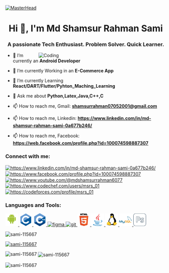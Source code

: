 [![MasterHead](https://1.bp.blogspot.com/-7A4WynwLsMw/XbBpCXG8fHI/AAAAAAAAMt4/uOa1bpLskYgrwGbllhSu2SDj_Mig8SXJQCLcBGAsYHQ/s1600/2000_600px.gif)](https://rishavchanda.io)

<h1 align="center">Hi 👋, I'm Md Shamsur Rahman Sami</h1>
<h3 align="center">A passionate Tech Enthusiast. Problem Solver. Quick Learner.</h3>


<img align="right" alt="Coding" width="400" src="https://cdn.dribbble.com/users/1162077/screenshots/3848914/programmer.gif">


- 🌱 I’m currently an **Android Developer**
- 🌱 I’m currently Working in an **E-Commerce App**
- 🌱 I’m currently Learning **React/DART/Flutter/Pyhton_Maching_Learning**

- 💬 Ask me about **Python,Latex,Java,C++,C**

- 📫 How to reach me, Gmail: **shamsurrahman07052001@gmail.com**
- 📫 How to reach me, Linkedin: **https://www.linkedin.com/in/md-shamsur-rahman-sami-0a677b246/**
- 📫 How to reach me, Facebook: **https://web.facebook.com/profile.php?id=100074598887307**



<h3 align="left">Connect with me:</h3>
<p align="left">
<a href="https://www.linkedin.com/in/md-shamsur-rahman-sami-0a677b246/" target="blank"><img align="center" src="https://raw.githubusercontent.com/rahuldkjain/github-profile-readme-generator/master/src/images/icons/Social/linked-in-alt.svg" alt="https://www.linkedin.com/in/md-shamsur-rahman-sami-0a677b246/" height="30" width="40" /></a>
<a href="https://www.facebook.com/profile.php?id=100074598887307" target="blank"><img align="center" src="https://raw.githubusercontent.com/rahuldkjain/github-profile-readme-generator/master/src/images/icons/Social/facebook.svg" alt="https://www.facebook.com/profile.php?id=100074598887307" height="30" width="40" /></a>
<a href="https://www.youtube.com/@mdshamsurrahman6077" target="blank"><img align="center" src="https://raw.githubusercontent.com/rahuldkjain/github-profile-readme-generator/master/src/images/icons/Social/youtube.svg" alt="https://www.youtube.com/@mdshamsurrahman6077" height="30" width="40" /></a>
<a href="https://www.codechef.com/users/msrs_01" target="blank"><img align="center" src="https://cdn.jsdelivr.net/npm/simple-icons@3.1.0/icons/codechef.svg" alt="https://www.codechef.com/users/msrs_01" height="30" width="40" /></a>
<a href="https://codeforces.com/profile/msrs_01" target="blank"><img align="center" src="https://raw.githubusercontent.com/rahuldkjain/github-profile-readme-generator/master/src/images/icons/Social/codeforces.svg" alt="https://codeforces.com/profile/msrs_01" height="30" width="40" /></a>
</p>

<h3 align="left">Languages and Tools:</h3>

<p align="left"> <a href="https://developer.android.com" target="_blank" rel="noreferrer"> <img src="https://raw.githubusercontent.com/devicons/devicon/master/icons/android/android-original-wordmark.svg" alt="android" width="40" height="40"/> </a> <a href="https://www.cprogramming.com/" target="_blank" rel="noreferrer"> <img src="https://raw.githubusercontent.com/devicons/devicon/master/icons/c/c-original.svg" alt="c" width="40" height="40"/> </a> <a href="https://www.w3schools.com/cpp/" target="_blank" rel="noreferrer"> <img src="https://raw.githubusercontent.com/devicons/devicon/master/icons/cplusplus/cplusplus-original.svg" alt="cplusplus" width="40" height="40"/> </a> <a href="https://www.figma.com/" target="_blank" rel="noreferrer"> <img src="https://www.vectorlogo.zone/logos/figma/figma-icon.svg" alt="figma" width="40" height="40"/> </a> <a href="https://git-scm.com/" target="_blank" rel="noreferrer"> <img src="https://www.vectorlogo.zone/logos/git-scm/git-scm-icon.svg" alt="git" width="40" height="40"/> </a> <a href="https://www.w3.org/html/" target="_blank" rel="noreferrer"> <img src="https://raw.githubusercontent.com/devicons/devicon/master/icons/html5/html5-original-wordmark.svg" alt="html5" width="40" height="40"/> </a> <a href="https://www.java.com" target="_blank" rel="noreferrer"> <img src="https://raw.githubusercontent.com/devicons/devicon/master/icons/java/java-original.svg" alt="java" width="40" height="40"/> </a> <a href="https://www.linux.org/" target="_blank" rel="noreferrer"> <img src="https://raw.githubusercontent.com/devicons/devicon/master/icons/linux/linux-original.svg" alt="linux" width="40" height="40"/> </a> <a href="https://www.mysql.com/" target="_blank" rel="noreferrer"> <img src="https://raw.githubusercontent.com/devicons/devicon/master/icons/mysql/mysql-original-wordmark.svg" alt="mysql" width="40" height="40"/> </a> <a href="https://www.photoshop.com/en" target="_blank" rel="noreferrer"> <img src="https://raw.githubusercontent.com/devicons/devicon/master/icons/photoshop/photoshop-line.svg" alt="photoshop" width="40" height="40"/> </a> </p>
<p align="left"> <img src="https://komarev.com/ghpvc/?username=sami-115667&label=Profile%20views&color=0e75b6&style=flat" alt="sami-115667" /> </p>

<p align="left"> <a href="https://github.com/ryo-ma/github-profile-trophy"><img src="https://github-profile-trophy.vercel.app/?username=sami-115667" alt="sami-115667" /></a> </p>

<p><img align="left" src="https://github-readme-stats.vercel.app/api/top-langs?username=sami-115667&show_icons=true&locale=en&layout=compact" alt="sami-115667" /></p>

<p>&nbsp;<img align="center" src="https://github-readme-stats.vercel.app/api?username=sami-115667&show_icons=true&locale=en" alt="sami-115667" /></p>

<p><img align="center" src="https://github-readme-streak-stats.herokuapp.com/?user=sami-115667&" alt="sami-115667" /></p>
